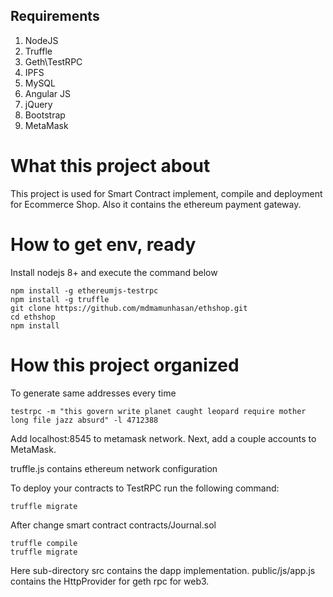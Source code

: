 ## Requirements

1. NodeJS
2. Truffle
3. Geth\TestRPC
4. IPFS
5. MySQL
6. Angular JS
7. jQuery
8. Bootstrap
9. MetaMask

# What this project about
    
This project is used for Smart Contract implement, compile and deployment for Ecommerce Shop. Also it contains the ethereum payment gateway.
  
# How to get env, ready

Install nodejs 8+ and execute the command below
    
    npm install -g ethereumjs-testrpc
    npm install -g truffle
    git clone https://github.com/mdmamunhasan/ethshop.git
    cd ethshop
    npm install
  
# How this project organized

To generate same addresses every time

    testrpc -m "this govern write planet caught leopard require mother long file jazz absurd" -l 4712388
    
Add localhost:8545 to metamask network. Next, add a couple accounts to MetaMask. 

truffle.js contains ethereum network configuration 
    
To deploy your contracts to TestRPC run the following command:

    truffle migrate
    
After change smart contract contracts/Journal.sol

    truffle compile
    truffle migrate
    
Here sub-directory src contains the dapp implementation. 
public/js/app.js contains the HttpProvider for geth rpc for web3.